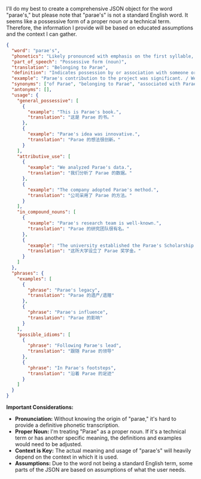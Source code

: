 I'll do my best to create a comprehensive JSON object for the word "parae's," but please note that "parae's" is not a standard English word. It seems like a possessive form of a proper noun or a technical term. Therefore, the information I provide will be based on educated assumptions and the context I can gather.

```json
{
  "word": "parae's",
  "phonetics": "Likely pronounced with emphasis on the first syllable, but pronunciation would depend on the origin of the name/term.",
  "part_of_speech": "Possessive form (noun)",
  "translation": "Belonging to Parae",
  "definition": "Indicates possession by or association with someone or something named Parae. This could be a person's name, a company, a place, or a specific entity.",
  "example": "Parae's contribution to the project was significant. / We visited Parae's office yesterday.",
  "synonyms": ["of Parae", "belonging to Parae", "associated with Parae"],
  "antonyms": [],
  "usage": {
    "general_possessive": [
      {
        "example": "This is Parae's book.",
        "translation": "这是 Parae 的书。"
      },
      {
        "example": "Parae's idea was innovative.",
        "translation": "Parae 的想法很创新。"
      }
    ],
    "attributive_use": [
      {
        "example": "We analyzed Parae's data.",
        "translation": "我们分析了 Parae 的数据。"
      },
      {
        "example": "The company adopted Parae's method.",
        "translation": "公司采用了 Parae 的方法。"
      }
    ],
    "in_compound_nouns": [
      {
        "example": "Parae's research team is well-known.",
        "translation": "Parae 的研究团队很有名。"
      },
      {
        "example": "The university established the Parae's Scholarship.",
        "translation": "这所大学设立了 Parae 奖学金。"
      }
    ]
  },
  "phrases": {
    "examples": [
      {
        "phrase": "Parae's legacy",
        "translation": "Parae 的遗产/遗赠"
      },
      {
        "phrase": "Parae's influence",
        "translation": "Parae 的影响"
      }
    ],
    "possible_idioms": [
      {
        "phrase": "Following Parae's lead",
        "translation": "跟随 Parae 的领导"
      },
      {
        "phrase": "In Parae's footsteps",
        "translation": "沿着 Parae 的足迹"
      }
    ]
  }
}
```

**Important Considerations:**

*   **Pronunciation:** Without knowing the origin of "parae," it's hard to provide a definitive phonetic transcription.
*   **Proper Noun:** I'm treating "Parae" as a proper noun. If it's a technical term or has another specific meaning, the definitions and examples would need to be adjusted.
*   **Context is Key:** The actual meaning and usage of "parae's" will heavily depend on the context in which it is used.
*   **Assumptions:** Due to the word not being a standard English term, some parts of the JSON are based on assumptions of what the user needs.
 